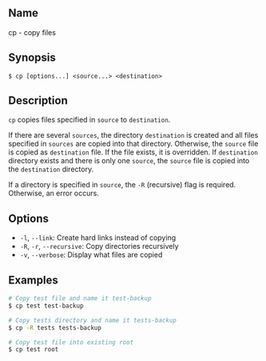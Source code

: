 ## Name

cp - copy files

## Synopsis

```**sh
$ cp [options...] <source...> <destination>
```

## Description

`cp` copies files specified in `source` to `destination`.

If there are several `sources`, the directory `destination` is created and all files specified in `sources` are copied into that directory. Otherwise, the `source` file is copied as `destination` file. If the file exists, it is overridden. If `destination` directory exists and there is only one `source`, the `source` file is copied into the `destination` directory.

If a directory is specified in `source`, the `-R` (recursive) flag is required. Otherwise, an error occurs.

## Options

* `-l`, `--link`: Create hard links instead of copying
* `-R`, `-r`, `--recursive`: Copy directories recursively
* `-v`, `--verbose`: Display what files are copied

## Examples

```sh
# Copy test file and name it test-backup
$ cp test test-backup

# Copy tests directory and name it tests-backup
$ cp -R tests tests-backup

# Copy test file into existing root
$ cp test root
```
